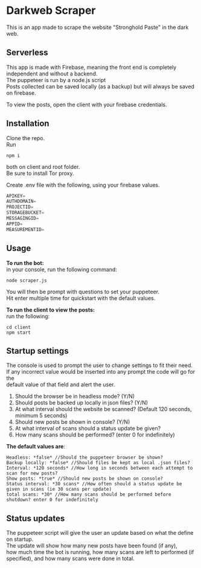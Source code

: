 # Darkweb Scraper

This is an app made to scrape the website "Stronghold Paste" in the dark web.

## Serverless

This app is made with Firebase, meaning the front end is completely independent and without a backend.\
The puppeteer is run by a node.js script\
Posts collected can be saved locally (as a backup) but will always be saved on firebase.

To view the posts, open the client with your firebase credentials.

## Installation

Clone the repo.\
Run

```node
npm i
```

both on client and root folder.\
Be sure to install Tor proxy.

Create .env file with the following, using your firebase values.

```Javascript
APIKEY=
AUTHDOMAIN=
PROJECTID=
STORAGEBUCKET=
MESSAGINGID=
APPID=
MEASUREMENTID=

```

## Usage

**To run the bot:**\
in your console, run the following command:

```node
node scraper.js
```

You will then be prompt with questions to set your puppeteer.\
Hit enter multiple time for quickstart with the default values.

**To run the client to view the posts:**\
run the following:

```node
cd client
npm start
```

## Startup settings

The console is used to prompt the user to change settings to fit their need.\
If any incorrect value would be inserted into any prompt the code will go for the\
default value of that field and alert the user.

1. Should the browser be in headless mode? (Y/N)
2. Should posts be backed up locally in json files? (Y/N)
3. At what interval should the website be scanned? (Default 120 seconds, minimum 5 seconds)
4. Should new posts be shown in console? (Y/N)
5. At what interval of scans should a status update be given?
6. How many scans should be performed? (enter 0 for indefinitely)

**The default values are**:

```node
Headless: *false* //Should the puppeteer browser be shown?
Backup locally: *false* //Should files be kept as local .json files?
Interval: *120 seconds* //How long in seconds between each attempt to scan for new posts?
Show posts: *true* //Should new posts be shown on console?
Status interval: *30 scans* //How often should a status update be given in scans (ie 30 scans per update)
total scans: *30* //How many scans should be performed before shutdown? enter 0 for indefinitely
```

## Status updates

The puppeteer script will give the user an update based on what the define on startup.\
The update will show how many new posts have been found (if any), \
how much time the bot is running, how many scans are left to performed (if specified), and how many scans were done in total.
